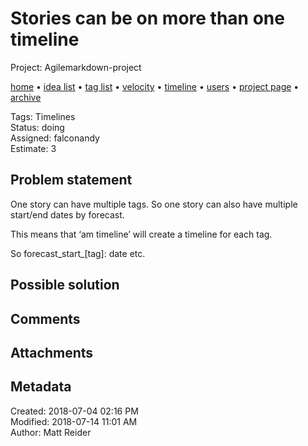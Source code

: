 # Stories can be on more than one timeline

Project: Agilemarkdown-project

[home](../index.md) • [idea list](../ideas.md) • [tag list](../tags.md) • [velocity](../velocity.md) • [timeline](../timeline.md) • [users](../users.md) • [project page](../agilemarkdown-project.md) • [archive](archive.md)

Tags: Timelines  
Status: doing  
Assigned: falconandy  
Estimate: 3  

## Problem statement

One story can have multiple tags. So one story can also have multiple start/end dates by forecast.

This means that ‘am timeline’ will create a timeline for each tag.

So forecast_start_[tag]: date etc.

## Possible solution

## Comments

## Attachments


## Metadata

Created: 2018-07-04 02:16 PM  
Modified: 2018-07-14 11:01 AM  
Author: Matt Reider  
